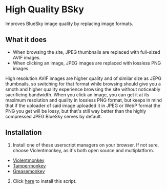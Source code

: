 # High Quality BSky
Improves BlueSky image quality by replacing image formats.

## What it does
- When browsing the site, JPEG thumbnails are replaced with full-sized AVIF images.
- When clicking an image, JPEG images are replaced with lossless PNG images.

High resolution AVIF images are higher quality and of similar size as JEPG thumbnails, so switching for that format while browsing should give you a smoth and higher quality experience browsing the site without noticeably sacrificing bandwidth. When you click an image, you can get it at its maximum resolution and quality in lossless PNG format, but keeps in mind that if the uploader of said image uploaded it in JPEG or WebP format the PNG you get will be lossy, but that's still way better than the highly compressed JPEG BlueSky serves by default.

## Installation
1. Install one of these userscript managers on your browser. If not sure, choose Violentmonkey, as it's both open source and multiplatform.
- [Violentmonkey](https://violentmonkey.github.io/get-it/)
- [Tampermonkey](https://www.tampermonkey.net/)
- [Greasemonkey](https://addons.mozilla.org/firefox/addon/greasemonkey/)

2. Click [here](https://github.com/Duskdyr/High-Quality-BSky/raw/refs/heads/main/high_quality_bsky.user.js) to install this script.
